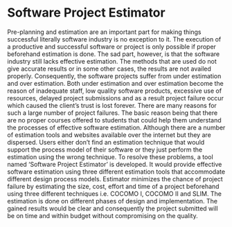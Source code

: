 # Software Project Estimator
Pre-planning and estimation are an important part for making things successful literally software industry is no exception to it. The execution of a productive and successful software or project is only possible if proper beforehand estimation is done. The sad part, however, is that the software industry still lacks effective estimation. The methods that are used do not give accurate results or in some other cases, the results are not availed properly. Consequently, the software projects suffer from under estimation and over estimation. Both under estimation and over estimation become the reason of inadequate staff, low quality software products, excessive use of resources, delayed project submissions and as a result project failure occur which caused the client’s trust is lost forever. There are many reasons for such a large number of project failures. The basic reason being that there are no proper courses offered to students that could help them understand the processes of effective software estimation. Although there are a number of estimation tools and websites available over the internet but they are dispersed. Users either don’t find an estimation technique that would support the process model of their software or they just perform the estimation using the wrong technique. To resolve these problems, a tool named ‘Software Project Estimator’ is developed. It would provide effective software estimation using three different estimation tools that accommodate different design process models. Estimator minimizes the chance of project failure by estimating the size, cost, effort and time of a project beforehand using three different techniques i.e. COCOMO I, COCOMO II and SLIM. The estimation is done on different phases of design and implementation. The gained results would be clear and consequently the project submitted will be on time and within budget without compromising on the quality.  
 
